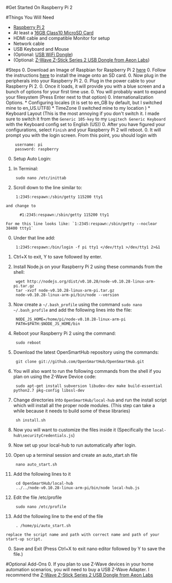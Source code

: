 #Get Started On Raspberry Pi 2

#Things You Will Need
* [Raspberry Pi 2](http://amzn.to/1JEdJ8n)
* At least a [16GB Class10 MicroSD Card](http://amzn.to/1L0Hpgg)
* HDMI cable and compatible Monitor for setup
* Network cable
* USB Keyboard and Mouse
* (Optional: [USB WiFi Dongle](http://amzn.to/1S3iKZz))
* (Optional: [Z-Wave Z-Stick Series 2 USB Dongle from Aeon Labs](http://amzn.to/1AByX3j))

#Steps
0. Download an Image of Raspbian for Raspberry Pi 2 [here](https://www.raspberrypi.org/downloads/)
0. Follow the instructions [here](https://www.raspberrypi.org/documentation/installation/installing-images/README.md) to install the image onto an SD card.
0. Now plug in the peripherals into your Raspberry Pi 2.
0. Plug in the power cable to your Raspberry Pi 2.
0. Once it loads, it will provide you with a blue screen and a bunch of options for your first time use.
  0. You will probably want to expand your filesystem (Press Enter next to that option)
  0. Internationalization Options.
    * Configuring locales (it is set to en_GB by default, but I switched mine to en_US.UTF8)
    * TimeZone (I switched mine to my location )
    * Keyboard Layout (This is the most annoying if you don't switch it. I made sure to switch it from the `Generic 105-key` to my `Logitech Generic Keyboard` with the Keyboard config set to English (US))
  0. After you have figured your configurations, select `Finish` and your Raspberry Pi 2 will reboot.
0. It will prompt you with the login screen. From this point, you should login with

        username: pi
        password: raspberry

0. Setup Auto Login:
  0. In Terminal:

          sudo nano /etc/inittab

  0. Scroll down to the line similar to:

          1:2345:respawn:/sbin/getty 115200 tty1

    and change to
    
          #1:2345:respawn:/sbin/getty 115200 tty1
    
    For me this line looks like: `1:2345:respawn:/sbin/getty --noclear 38400 ttty1`
  0. Under that line add:

          1:2345:respawn:/bin/login -f pi tty1 </dev/tty1 >/dev/tty1 2>&1
    
  0. Ctrl+X to exit, Y to save followed by enter.
0. Install Node.js on your Raspberry Pi 2 using these commands from the shell:

        wget http://nodejs.org/dist/v0.10.28/node-v0.10.28-linux-arm-pi.tar.gz
        tar -xvzf node-v0.10.28-linux-arm-pi.tar.gz
        node-v0.10.28-linux-arm-pi/bin/node --version

0. Now create a `~/.bash_profile` using the command `sudo nano ~/.bash_profile` and add the following lines into the file:

        NODE_JS_HOME=/home/pi/node-v0.10.28-linux-arm-pi 
        PATH=$PATH:$NODE_JS_HOME/bin

0. Reboot your Raspberry Pi 2 using the command:

        sudo reboot

0. Download the latest OpenSmartHub repository using the commands:

        git clone git://github.com/OpenSmartHub/OpenSmartHub.git

0. You will also want to run the following commands from the shell if you plan on using the Z-Wave Device code:

        sudo apt-get install subversion libudev-dev make build-essential python2.7 pkg-config libssl-dev

0. Change directories into `OpenSmartHub/local-hub` and run the install script which will install all the proper node modules. (This step can take a while because it needs to build some of these libraries)

        sh install.sh

0. Now you will want to customize the files inside it (Specifically the `local-hub\securityCredentials.js`)
0. Now set up your local-hub to run automatically after login.
  0. Open up a terminal session and create an auto_start.sh file

          nano auto_start.sh
    
  0. Add the following lines to it
  
          cd OpenSmartHub/local-hub
          ../../node-v0.10.28-linux-arm-pi/bin/node local-hub.js
  
  0. Edit the file /etc/profile
  
          sudo nano /etc/profile
  
  0. Add the following line to the end of the file
  
          . /home/pi/auto_start.sh
    replace the script name and path with correct name and path of your start-up script.
  0. Save and Exit (Press Ctrl+X to exit nano editor followed by Y to save the file.)

#Optional Add-Ons
0. If you plan to use Z-Wave devices in your home automation scenarios, you will need to buy a USB Z-Wave Adapter. I recommend the [Z-Wave Z-Stick Series 2 USB Dongle from Aeon Labs](http://amzn.to/1AByX3j)